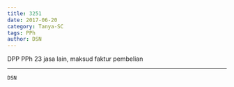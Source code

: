 ```yaml
---
title: 3251
date: 2017-06-20
category: Tanya-SC
tags: PPh
author: DSN
---
```


DPP PPh 23 jasa lain, maksud faktur pembelian

---



`DSN`
